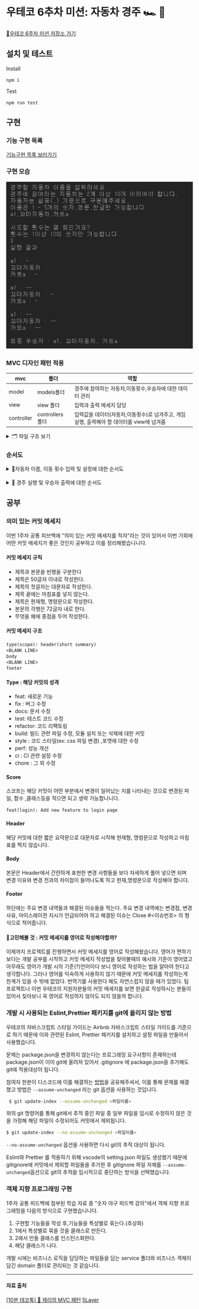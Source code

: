 # 우테코 6추차 미션: 자동차 경주 🏎️ 🏁

[🫙우테코 6주차 미션 저장소 가기](https://github.com/woowacourse-precourse/javascript-racingcar-6)

## 설치 및 테스트

Install

```
npm i
```

Test

```
npm run test
```

## 구현

### 기능 구현 목록

[기능구현 목록 보러가기](https://github.com/BadaHertz52/javascript-racingcar-6/blob/badahertz52/docs/README.md#%EC%9E%90%EB%8F%99%EC%B0%A8-%EA%B2%BD%EC%A3%BC)

### 구현 모습

<img  src="./readImages/racing_car.png" with="300px" alt="구현 모습"/>

### MVC 디자인 패턴 적용

| mvc        | 폴더             | 역할                                                                                       |
| ---------- | ---------------- | ------------------------------------------------------------------------------------------ |
| model      | models폴더       | 경주에 참여하는 자동차,이동횟수,우승자에 대한 데이터 관리                                  |
| view       | view 폴더        | 입력과 출력 메세지 담당                                                                    |
| controller | controllers 폴더 | 입력값을 데이터(자동차,이동횟수)로 넘겨주고, 게임 실행, 출력해야 할 데이터를 view에 넘겨줌 |

<details>
<summary> 🗂️ 파일 구조 보기</summary>
<div markdown="1">

```
📦src
 ┣ 📂constants
 ┃ ┣ 📜index.js
 ┃ ┣ 📜Message.js :입력,출력 메세지 관리
 ┃ ┣ 📜Regex.js  : 정규표현식 관리
 ┃ ┗ 📜Rule.js   : 게임 룰에 관한 변수 관리
 ┣ 📂controllers
 ┃ ┣ 📜Game.js  : 게임에 대한 전반적인 것들을 관리 (입력값을 받아서 게임 실행 환경 설정, 게임 실행,결과 출력)
 ┃ ┣ 📜index.js
 ┃ ┗ 📜InputController.js : 자동차 이름, 이동 횟수에 대한 입력값을 받아서 모델에 전달
 ┣ 📂models
 ┃ ┣ 📜Car.js : 경주에 참여하는 자동차 이름,전진 횟수에 대한 데이터 관리
 ┃ ┣ 📜CarList.js : 입력값을 받아서 유효성 검사를 진행 후 경주에 참여하는 자동차 배열을 생성
 ┃ ┣ 📜index.js
 ┃ ┣ 📜Referee.js : 경주 결과에 따라 우승자 판단
 ┃ ┗ 📜Round.js : 입력값을 받아 유효성 검사를 진행 및 이동 횟수에 대한 데이터 관리
 ┣ 📂utils
 ┃ ┣ 📜Error.js : 오류를 출력하는 유틸 함수 관리
 ┃ ┗ 📜index.js
 ┣ 📂view
 ┃ ┣ 📜index.js
 ┃ ┣ 📜InputView.js : 입력창 담당
 ┃ ┗ 📜OutputView.js :  메세지 출력 담당
 ┣ 📜App.js
 ┗ 📜index.js
```

</div>
</details>

### 순서도

<details>
<summary>📜자동차 이름, 이동 횟수 입력 및 설정에 대한 순서도</summary>
<img markdown='2' src="./readImages/자동차_이동횟수_순서도.png" alt="자동차 이름, 이동 횟수 입력 및 설정에 대한 순서도"/>
</details>
<br/>
<details>
<summary>📜 경주 실행 및 우승자 출력에 대한 순서도</summary>
<img   markdown='3' src="./readImages/racing_win.png" alt="경주 실행 및 우승자 출력에 대한 순서도" />
</details>

## 공부

### 의미 있는 커밋 메세지

이번 1주차 공통 피브백에 "의미 있는 커밋 메세지를 적자"라는 것이 있어서 이번 기회에 어떤 커밋 메세지가 좋은 것인지 공부하고 이를 정리해봤습니니다.

#### 커밋 메세지 규칙

- 제목과 본문을 빈행을 구분한다
- 제목은 50글자 이내로 작성한다.
- 제목의 첫글자는 대문자로 작성한다.
- 제목 끝에는 마침표를 넣지 않는다.
- 제목은 현재형, 명령문으로 작성한다.
- 본문의 각행은 72글자 내로 한다.
- 무엇을 왜에 중점을 두어 작성한다.

#### 커밋 메세지 구조

```
type(scope): header(short summary)
<BLANK LINE>
body
<BLANK LINE>
footer
```

#### Type : 해당 커밋의 성격

- feat: 새로운 기능
- fix : 버그 수정
- docs: 문서 수정
- test: 테스트 코드 수정
- refactor: 코드 리팩토링
- build: 빌드 관련 파일 수정, 모듈 설치 또는 삭제에 대한 커밋
- style : 코드 스타일(ex: css 파일 변경) ,포맷에 대한 수정
- perf: 성능 개선
- ci : CI 관련 설정 수정
- chore : 그 외 수정

#### Score

스코프는 해당 커밋이 어떤 부분에서 변경이 일어났는 지를 나타내는 것으로 변경된 파일, 함수 ,클래스등을 적으면 되고 생략 가능합니니다.

```
feat(login): Add new feature to login page
```

#### Header

해당 커밋에 대한 짧은 요약문으로 대문자로 시작해 현재형, 명령문으로 작성하고 마침표를 찍지 않습니다.

#### Body

본문은 Header에서 간랸하게 표현한 변경 사항들을 보다 자세하게 풀어 넣으면 되며 변경 이유와 변경 전과의 차이점이 들어나도록 하고 현재,명령문으로 작성해야 합니다.

#### Footer

하단에는 주요 변경 내역들과 해결된 이슈들을 적는다.
주요 변경 내역에는 변경점, 변경 사유, 마이스레이젼 지시가 언급되어야 하고 해결된 이슈는 Close #<이슈번호> 의 형식으로 적어줍니다.

#### 🤔고민해볼 것 : 커밋 메세지를 영어로 작성해야할까?

이제까지 프로젝트를 진행하면서 커밋 메세지를 영어로 작성해왔습니다. 영어가 편하기보다는 개발 공부를 시작하고 커밋 메세지 작성법을 찾아볼때의 예시와 기준이 영어였고 아무래도 영어가 개발 시의 기준(?)언어이다 보니 영어로 작성하는 법을 알아야 한다고 생각합니다.
그러나 영어를 익숙하게 사용하지 않기 때문에 커밋 메세지를 작성하는게 한계가 있을 수 밖에 없었다. 번역기를 사용한다 해도 자연스럽지 않을 때가 있었다. 팀 프로젝트나 이번 우테코의 지원자분들의 커밋 메세지를 보면 한글로 작성하시는 분들이 있어서 칮아보니 꼭 영어로 작성하지 않아도 되지 않을까 합니다.

### 개발 시 사용되는 Eslint,Prettier 패키지를 git에 올리지 않는 방법

우테코의 자바스크립트 스타일 가이드는 Airbnb 자바스크립트 스타일 가이드를 기준으로 하기 때문에 이와 관련된 Eslint, Prettier 패키지를 설치하고 설정 파일을 만들어서 사용했습니다.

문제는 package.json을 변경하지 않는다는 프로그래밍 요구사항이 존재하는데 package.json이 이미 git에 올려져 있어서 .gitignore 에 package.json을 추가해도 git에 적용대상이 됩니다.

참여자 한분이 디스코드에 이를 해결하는 [방법](https://velog.io/@largopie/git-%ED%8A%B9%EC%A0%95-%ED%8C%8C%EC%9D%BC-%EC%9E%84%EC%8B%9C%EC%A0%81%EC%9C%BC%EB%A1%9C-%EC%BB%A4%EB%B0%8B%EC%97%90-%EC%A0%9C%EC%99%B8%ED%95%98%EA%B8%B0)을 공유해주셔서, 이를 통해 문제를 해결했고 방법은 `--assume-unchanged` 라는 git 옵션을 사용하는 것입니다.

```bash
 $ git update-index --assume-unchanged <파일이름>
```

위의 git 명령어를 통해 git에서 추적 중인 파일 중 일부 파일을 임시로 수정하지 않은 것을 가정해 해당 파일이 수정되어도 커밋에서 제외됩니다.

```bash
$ git update-index --no-assume-unchanged <파일이름>
```

`--no-assume-unchanged` 옵션을 사용하면 다시 git의 추적 대상이 됩니다.

Eslint와 Prettier 를 적용하기 위해 vscode의 setting.json 파일도 생성했기 때문에 gitignore에 커밋에서 제외할 파일들을 추가한 후 gitignore 파일 자체를 `--assume-unchanged`옵션으로 git의 추적을 임시적으로 중단하는 방식을 선택했습니다.

### 객체 지향 프로그래밍 구현

1주차 공통 피드백에 첨부된 학습 자료 중 "숫자 야구 피드백 강의"에서 객체 지향 프로그래밍을 다음의 방식으로 구현했습니니다.

1. 구현할 기능들을 작성 후,기능들을 특성별로 묶는다.(추상화)
2. 1에서 특성별로 묶을 것을 클래스로 만든다.
3. 2에서 만들 클래스를 인스턴스화한다.
4. 해당 클래스가 니다.

개발 시에는 비즈니스 로직을 담당하는 파일들을 담는 service 폴더와 비즈니스 객체이 담긴 domain 폴더로 관리되는 것 같습니다.

---

#### 자료 출처

[[10분 테코톡] 🧀 제리의 MVC 패턴](https://youtu.be/ogaXW6KPc8I?si=GMU4ZPVGRtPZhn0h)
[5Layer](https://sac4686.tistory.com/15)

